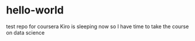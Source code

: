# hello-world
test repo for coursera
Kiro is sleeping now so I have time to take the course on data science
